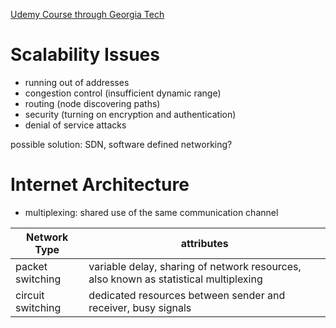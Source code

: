 [Udemy Course through Georgia Tech](https://classroom.udacity.com/courses/ud436)

# Scalability Issues
* running out of addresses
* congestion control (insufficient dynamic range)
* routing (node discovering paths)
* security (turning on encryption and authentication)
* denial of service attacks

possible solution: SDN, software defined networking?

# Internet Architecture
* multiplexing: shared use of the same communication channel

| Network Type      | attributes |
|---|---|
| packet switching  | variable delay, sharing of network resources, also known as statistical multiplexing |
| circuit switching | dedicated resources between sender and receiver, busy signals |
